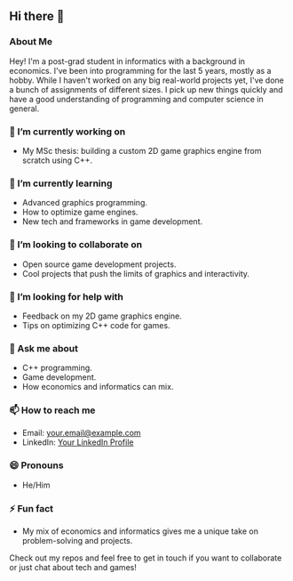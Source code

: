 ## Hi there 👋

<!--
**kganitis/kganitis** is a ✨ _special_ ✨ repository because its `README.md` (this file) appears on your GitHub profile.
-->

### About Me

Hey! I'm a post-grad student in informatics with a background in economics. I've been into programming for the last 5 years, mostly as a hobby. While I haven't worked on any big real-world projects yet, I've done a bunch of assignments of different sizes. I pick up new things quickly and have a good understanding of programming and computer science in general.

### 🔭 I’m currently working on
- My MSc thesis: building a custom 2D game graphics engine from scratch using C++.

### 🌱 I’m currently learning
- Advanced graphics programming.
- How to optimize game engines.
- New tech and frameworks in game development.

### 👯 I’m looking to collaborate on
- Open source game development projects.
- Cool projects that push the limits of graphics and interactivity.

### 🤔 I’m looking for help with
- Feedback on my 2D game graphics engine.
- Tips on optimizing C++ code for games.

### 💬 Ask me about
- C++ programming.
- Game development.
- How economics and informatics can mix.

### 📫 How to reach me
- Email: [your.email@example.com](mailto:your.email@example.com)
- LinkedIn: [Your LinkedIn Profile](https://www.linkedin.com/in/yourprofile)

### 😄 Pronouns
- He/Him

### ⚡ Fun fact
- My mix of economics and informatics gives me a unique take on problem-solving and projects.

Check out my repos and feel free to get in touch if you want to collaborate or just chat about tech and games!
